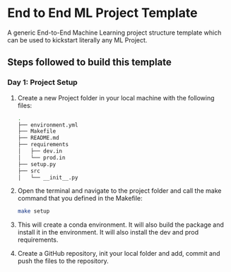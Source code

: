 # End to End ML Project Template

A generic End-to-End Machine Learning project structure template which can be used to kickstart literally any ML Project.

## Steps followed to build this template

### Day 1: Project Setup

1. Create a new Project folder in your local machine with the following files:

    ```bash
    .
    ├── environment.yml
    ├── Makefile
    ├── README.md
    ├── requirements
    │   ├── dev.in
    │   └── prod.in
    ├── setup.py
    ├── src
    │   └── __init__.py
    ```

2. Open the terminal and navigate to the project folder and call the make command that you defined in the Makefile:

    ```bash
    make setup
    ```

3. This will create a conda environment. It will also build the package and install it in the environment. It will also install the dev and prod requirements.

4. Create a GitHub repository, init your local folder and add, commit and push the files to the repository.
